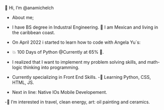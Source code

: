 👋 Hi, I’m @anamichelch

- About me;
- I have BS degree in Industral Engineering.
 🐚  I am Mexican and living in the caribbean coast.

- On April 2022 i started to learn how to code with Angela Yu´s:
- 💥 100 Days of Python @Currently at 65% 🐍.
- I realized that I want to implement my problem solving skills, and math-logic thinking into programming.

- Currently specializing in Front End Skills.
-🌱  Learning Python, CSS, HTML, JS.

- Next in line: Native IOs Mobile Developement.

-👀 I’m interested in travel, clean energy, art: oil painting and ceramics.
